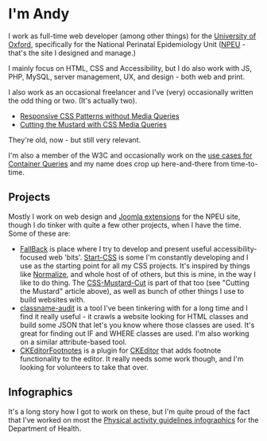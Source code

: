 # I'm Andy

I work as full-time web developer (among other things) for the [University of Oxford](https://www.ox.ac.uk), specifically for the National Perinatal Epidemiology Unit ([NPEU](https://www.npeu.ox.ac.uk) - that's the site I designed and manage.)

I mainly focus on HTML, CSS and Accessibility, but I do also work with JS, PHP, MySQL, server management, UX, and design - both web and print.

I also work as an occasional freelancer and I've (very) occasionally written the odd thing or two. (It's actually two).

* [Responsive CSS Patterns without Media Queries](https://www.sitepoint.com/responsive-css-patterns-without-media-queries)
* [Cutting the Mustard with CSS Media Queries](https://www.sitepoint.com/cutting-the-mustard-with-css-media-queries)

They're old, now - but still very relevant.

I'm also a member of the W3C and occasionally work on the [use cases for Container Queries](https://github.com/WICG/cq-usecases) and my name does crop up here-and-there from time-to-time.

## Projects

Mostly I work on web design and [Joomla extensions](https://github.com/NPEU) for the NPEU site, though I do tinker with quite a few other projects, when I have the time. Some of these are:

* [FallBack](https://github.com/Fall-Back) is place where I try to develop and present useful accessibility-focused web 'bits'. [Start-CSS](https://github.com/Fall-Back/Start-CSS) is some I'm constantly developing and I use as the starting point for all my CSS projects. It's inspired by things like [Normalize](https://necolas.github.io/normalize.css), and whole host of of others, but this is mine, in the way I like to do thing. The [CSS-Mustard-Cut](https://github.com/Fall-Back/CSS-Mustard-Cut) is part of that too (see "Cutting the Mustard" article above), as well as bunch of other things I use to build websites with.
* [classname-audit](https://github.com/andykirk/classname-audit) is a tool I've been tinkering with for a long time and I find it really useful - it crawls a website looking for HTML classes and build some JSON that let's you know where those classes are used. It's great for finding out IF and WHERE classes are used. I'm also working on a similar attribute-based tool.
* [CKEditorFootnotes](https://github.com/andykirk/CKEditorFootnotes) is a plugin for [CKEditor](http://ckeditor.com/addon/footnotes) that adds footnote functionality to the editor. It really needs some work though, and I'm looking for volunteers to take that over.

## Infographics

It's a long story how I got to work on these, but I'm quite proud of the fact that I've worked on most the [Physical activity guidelines infographics](https://www.gov.uk/government/publications/physical-activity-guidelines-infographics) for the Department of Health.
